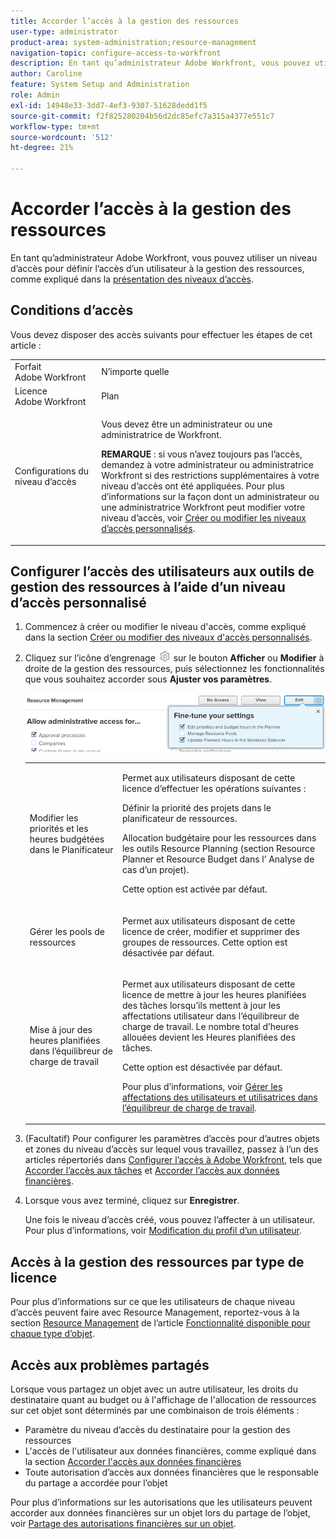 ```yaml
---
title: Accorder l’accès à la gestion des ressources
user-type: administrator
product-area: system-administration;resource-management
navigation-topic: configure-access-to-workfront
description: En tant qu’administrateur Adobe Workfront, vous pouvez utiliser un niveau d’accès pour définir l’accès d’un utilisateur à la gestion des ressources dans Workfront.
author: Caroline
feature: System Setup and Administration
role: Admin
exl-id: 14948e33-3dd7-4ef3-9307-51628dedd1f5
source-git-commit: f2f825280204b56d2dc85efc7a315a4377e551c7
workflow-type: tm+mt
source-wordcount: '512'
ht-degree: 21%

---
```


# Accorder l’accès à la gestion des ressources

En tant qu’administrateur Adobe Workfront, vous pouvez utiliser un niveau d’accès pour définir l’accès d’un utilisateur à la gestion des ressources, comme expliqué dans la [présentation des niveaux d’accès](../../../administration-and-setup/add-users/access-levels-and-object-permissions/access-levels-overview.md).

## Conditions d’accès

Vous devez disposer des accès suivants pour effectuer les étapes de cet article :

<table style="table-layout:auto"> 
 <col> 
 <col> 
 <tbody> 
  <tr> 
   <td role="rowheader">Forfait Adobe Workfront</td> 
   <td>N’importe quelle</td> 
  </tr> 
  <tr> 
   <td role="rowheader">Licence Adobe Workfront</td> 
   <td>Plan</td> 
  </tr> 
  <tr> 
   <td role="rowheader">Configurations du niveau d’accès</td> 
   <td> <p>Vous devez être un administrateur ou une administratrice de Workfront.</p> <p><b>REMARQUE</b> : si vous n’avez toujours pas l’accès, demandez à votre administrateur ou administratrice Workfront si des restrictions supplémentaires à votre niveau d’accès ont été appliquées. Pour plus d’informations sur la façon dont un administrateur ou une administratrice Workfront peut modifier votre niveau d’accès, voir <a href="../../../administration-and-setup/add-users/configure-and-grant-access/create-modify-access-levels.md" class="MCXref xref" data-mc-variable-override="">Créer ou modifier les niveaux d’accès personnalisés</a>.</p> </td> 
  </tr> 
 </tbody> 
</table>

## Configurer l’accès des utilisateurs aux outils de gestion des ressources à l’aide d’un niveau d’accès personnalisé

1. Commencez à créer ou modifier le niveau d&#39;accès, comme expliqué dans la section [Créer ou modifier des niveaux d&#39;accès personnalisés](../../../administration-and-setup/add-users/configure-and-grant-access/create-modify-access-levels.md).
1. Cliquez sur l’icône d’engrenage ![](assets/gear-icon-settings.png) sur le bouton **Afficher** ou **Modifier** à droite de la gestion des ressources, puis sélectionnez les fonctionnalités que vous souhaitez accorder sous **Ajuster vos paramètres**.

   ![](assets/resource-management-details-of-edit-in-the-access-level.png)

   <table style="table-layout:auto"> 
    <col> 
    <col> 
    <tbody> 
     <tr> 
      <td role="rowheader">Modifier les priorités et les heures budgétées dans le Planificateur</td> 
      <td> <p>Permet aux utilisateurs disposant de cette licence d’effectuer les opérations suivantes :</p> <p>Définir la priorité des projets dans le planificateur de ressources.</p> <p>Allocation budgétaire pour les ressources dans les outils Resource Planning (section Resource Planner et Resource Budget dans l’ Analyse de cas d’un projet).</p> <p>Cette option est activée par défaut.</p> </td> 
     </tr> 
     <tr> 
      <td role="rowheader">Gérer les pools de ressources</td> 
      <td> <p>Permet aux utilisateurs disposant de cette licence de créer, modifier et supprimer des groupes de ressources. Cette option est désactivée par défaut.</p> </td> 
     </tr> 
     <tr data-mc-conditions=""> 
      <td role="rowheader"><span>Mise à jour des heures planifiées dans l’équilibreur de charge de travail</span> </td> 
      <td> <p>Permet aux utilisateurs disposant de cette licence de mettre à jour les heures planifiées des tâches lorsqu’ils mettent à jour les affectations utilisateur dans l’équilibreur de charge de travail. Le nombre total d’heures allouées devient les Heures planifiées des tâches.</p> <p>Cette option est désactivée par défaut.</p> <p> Pour plus d’informations, voir <a href="../../../resource-mgmt/workload-balancer/manage-user-allocations-workload-balancer.md" class="MCXref xref">Gérer les affectations des utilisateurs et utilisatrices dans l’équilibreur de charge de travail</a>.</p> </td> 
     </tr> 
    </tbody> 
   </table>

1. (Facultatif) Pour configurer les paramètres d’accès pour d’autres objets et zones du niveau d’accès sur lequel vous travaillez, passez à l’un des articles répertoriés dans [Configurer l’accès à Adobe Workfront](../../../administration-and-setup/add-users/configure-and-grant-access/configure-access.md), tels que [Accorder l’accès aux tâches](../../../administration-and-setup/add-users/configure-and-grant-access/grant-access-tasks.md) et [Accorder l’accès aux données financières](../../../administration-and-setup/add-users/configure-and-grant-access/grant-access-financial.md).
1. Lorsque vous avez terminé, cliquez sur **Enregistrer**.

   Une fois le niveau d’accès créé, vous pouvez l’affecter à un utilisateur. Pour plus d’informations, voir [Modification du profil d’un utilisateur](../../../administration-and-setup/add-users/create-and-manage-users/edit-a-users-profile.md).

## Accès à la gestion des ressources par type de licence

Pour plus d’informations sur ce que les utilisateurs de chaque niveau d’accès peuvent faire avec Resource Management, reportez-vous à la section [Resource Management](../../../administration-and-setup/add-users/access-levels-and-object-permissions/functionality-available-for-each-object-type.md#resource) de l’article [Fonctionnalité disponible pour chaque type d’objet](../../../administration-and-setup/add-users/access-levels-and-object-permissions/functionality-available-for-each-object-type.md).

## Accès aux problèmes partagés

<!--
If you make changes here, make them also in the "Grant access to" articles where this snippet had to be converted to text:
* reports, dashboards, and calendars
* financial data
* issue
-->

Lorsque vous partagez un objet avec un autre utilisateur, les droits du destinataire quant au budget ou à l&#39;affichage de l&#39;allocation de ressources sur cet objet sont déterminés par une combinaison de trois éléments :

* Paramètre du niveau d’accès du destinataire pour la gestion des ressources
* L&#39;accès de l&#39;utilisateur aux données financières, comme expliqué dans la section [Accorder l&#39;accès aux données financières](../../../administration-and-setup/add-users/configure-and-grant-access/grant-access-financial.md)
* Toute autorisation d’accès aux données financières que le responsable du partage a accordée pour l’objet

Pour plus d’informations sur les autorisations que les utilisateurs peuvent accorder aux données financières sur un objet lors du partage de l’objet, voir [Partage des autorisations financières sur un objet](../../../workfront-basics/grant-and-request-access-to-objects/share-financial-permissions-object.md).
